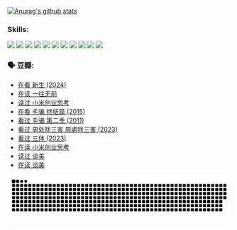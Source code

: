 
[![Anurag's github stats](https://github-readme-stats.vercel.app/api?username=w940853815)](https://github.com/anuraghazra/github-readme-stats)

### Skills:

<code><img height="32" src="https://cdn.jsdelivr.net/npm/simple-icons@v5/icons/python.svg"></code>
<code><img height="32" src="https://cdn.jsdelivr.net/npm/simple-icons@v5/icons/javascript.svg"></code>
<code><img height="32" src="https://cdn.jsdelivr.net/npm/simple-icons@v5/icons/django.svg"></code>
<code><img height="32" src="https://cdn.jsdelivr.net/npm/simple-icons@v5/icons/flask.svg"></code>
<code><img height="32" src="https://cdn.jsdelivr.net/npm/simple-icons@v5/icons/vuetify.svg"></code>
<code><img height="32" src="https://cdn.jsdelivr.net/npm/simple-icons@v5/icons/git.svg"></code>
<code><img height="32" src="https://cdn.jsdelivr.net/npm/simple-icons@v5/icons/docker.svg"></code>
<code><img height="32" src="https://cdn.jsdelivr.net/npm/simple-icons@v5/icons/postgresql.svg"></code>
<code><img height="32" src="https://cdn.jsdelivr.net/npm/simple-icons@v5/icons/elasticsearch.svg"></code>
<code><img height="32" src="https://cdn.jsdelivr.net/npm/simple-icons@v5/icons/macos.svg"></code>
<code><img height="32" src="https://cdn.jsdelivr.net/npm/simple-icons@v5/icons/linux.svg"></code>

### 🗣 豆瓣:

<!-- DOUBAN-ACTIVITIES:START -->
- [在看 新生‎ (2024)](https://www.douban.com/people/136069238/status/4607441062/?_i=15588292)
- [在读 一往无前](https://www.douban.com/people/136069238/status/4590507310/?_i=15588292)
- [读过 小米创业思考](https://www.douban.com/people/136069238/status/4590506983/?_i=15588292)
- [在看 毛骗 终结篇‎ (2015)](https://www.douban.com/people/136069238/status/4581971924/?_i=15588292)
- [看过 毛骗 第二季‎ (2011)](https://www.douban.com/people/136069238/status/4581971810/?_i=15588292)
- [看过 周处除三害 周處除三害‎ (2023)](https://www.douban.com/people/136069238/status/4575646701/?_i=15588293)
- [看过 三体‎ (2023)](https://www.douban.com/people/136069238/status/4574263039/?_i=15588293)
- [在读 小米创业思考](https://www.douban.com/people/136069238/status/4572047905/?_i=15588293)
- [读过 谈美](https://www.douban.com/people/136069238/status/4572047629/?_i=15588293)
- [在读 谈美](https://www.douban.com/people/136069238/status/4560861771/?_i=15588293)
<!-- DOUBAN-ACTIVITIES:END -->


![Snake animation](https://raw.githubusercontent.com/w940853815/w940853815/output/github-contribution-grid-snake.svg)

<!--
**w940853815/w940853815** is a ✨ _special_ ✨ repository because its `README.md` (this file) appears on your GitHub profile.

Here are some ideas to get you started:

- 🔭 I’m currently working on ...
- 🌱 I’m currently learning ...
- 👯 I’m looking to collaborate on ...
- 🤔 I’m looking for help with ...
- 💬 Ask me about ...
- 📫 How to reach me: ...
- 😄 Pronouns: ...
- ⚡ Fun fact: ...
-->
